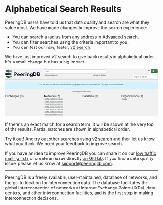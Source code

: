 # Alphabetical Search Results

PeeringDB users have told us that data quality and search are what they value most. We have made changes to improve the search experience:

- You can search a radius from any address in [Advanced search](https://www.peeringdb.com/advanced_search).
- You can filter searches using the criteria important to you.
- You can test our new, faster, [v2 search](https://www.peeringdb.com/search/v2?q=).

We have just improved v2 search to give back results in alphabetical order. It's a small change but has a big impact.

![Alphabetical search results](images/alphabetical_search_output.png)

If there's an exact match for a search term, it will be shown at the very top of the results. Partial matches are shown in alphabetical order.

Try it out! And try out other searches using [v2 search](https://docs.peeringdb.com/blog/search_gets_better/) and then let us know what you think. We need your feedback to improve search.

If you have an idea to improve PeeringDB you can share it on our [low traffic mailing lists](https://docs.peeringdb.com/#mailing-lists) or create an issue directly [on GitHub](https://github.com/peeringdb/peeringdb/issues). If you find a data quality issue, please let us know at [support@peeringdb.com](mailto:support@peeringdb.com).

---

PeeringDB is a freely available, user-maintained, database of networks, and the go-to location for interconnection data. The database facilitates the global interconnection of networks at Internet Exchange Points (IXPs), data centers, and other interconnection facilities, and is the first stop in making interconnection decisions.